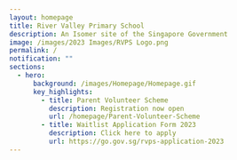 ```yaml
---
layout: homepage
title: River Valley Primary School
description: An Isomer site of the Singapore Government
image: /images/2023 Images/RVPS Logo.png
permalink: /
notification: ""
sections:
  - hero:
      background: /images/Homepage/Homepage.gif
      key_highlights:
        - title: Parent Volunteer Scheme
          description: Registration now open
          url: /homepage/Parent-Volunteer-Scheme
        - title: Waitlist Application Form 2023
          description: Click here to apply
          url: https://go.gov.sg/rvps-application-2023
---
```

